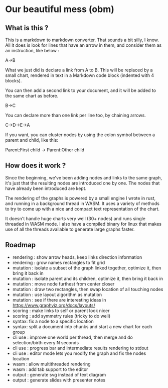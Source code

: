 # Our beautiful mess (obm)

## What is this ?

This is a markdown to markdown converter. That sounds a bit silly, I know.
All it does is look for lines that have an arrow in them, and consider them
as an instruction, like below :

A->B

What we just did is declare a link from A to B. This will be replaced by a small
chart, rendered in text in a Markdown code block (indented with 4 blocks).

You can then add a second link to your document, and it will be added to the
same chart as before.

B->C

You can declare more than one link per line too, by chaining arrows.

C->D->E->A

If you want, you can cluster nodes by using the colon symbol between a parent
and child, like this:

Parent:First child -> Parent:Other child

## How does it work ?

Since the beginning, we've been adding nodes and links to the same graph, it's
just that the resulting nodes are introduced one by one. The nodes that have
already been introduced are kept.

The rendering of the graphs is powered by a small engine I wrote in rust, and
running in a background thread in WASM. It uses a variety of methods to try to
come up with a nice and compact text representation of the chart.

It doesn't handle huge charts very well (30+ nodes) and runs single threaded in
WASM mode. I also have a compiled binary for linux that makes use of all the
threads available to generate large graphs faster.

## Roadmap

- rendering : show arrow heads, keep links direction information
- rendering : grow names rectangles to fit grid
- mutation : isolate a subset of the graph linked together, optimize it, then bring it back in
- mutation : isolate parent and its children, optimize it, then bring it back in
- mutation : move node furthest from center closer
- mutation : draw two rectangles, then swap location of all touching nodes
- mutation : use layout algorithm as mutation
- mutation :  see if there are interesting ideas in https://www.graphviz.org/docs/layouts/
- scoring : make links to self or parent look nicer
- scoring : add symmetry rules (tricky to do well)
- syntax: fix a node to a specific location
- syntax: split a document into chunks and start a new chart for each group
- cli use : improve one world per thread, then merge and do selection/birth every N seconds
- cli use : progress bar and intermediate results rendering to stdout
- cli use : editor mode lets you modify the graph and fix the nodes location
- wasm : allow multithreaded rendering
- wasm : add tab support to the editor
- output : generate svg instead of text diagram
- output : generate slides with presenter notes
 
 
 
